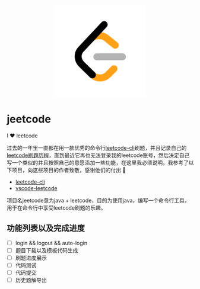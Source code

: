 <p align="center">
  <img width="250" height="250" src="https://raw.githubusercontent.com/jsycdut/photos/master/wallpapers/leetcode.png"/>
</p>

# jeetcode
I :heart: leetcode

过去的一年里一直都在用一款优秀的命令行[leetcode-cli](https://github.com/skygragon/leetcode-cli)刷题，并且记录自己的[leetcode刷题历程](https://github.com/jsycdut/leetcode)，直到最近它再也无法登录我的leetcode账号，然后决定自己写一个类似的并且按照自己的意愿添加一些功能，在这里我必须说明，我参考了以下项目，向这些项目的作者致敬，感谢他们的付出 :beer:

* [leetcode-cli](https://github.com/skygragon/leetcode-cli)
* [vscode-leetcode](https://github.com/jdneo/vscode-leetcode)

项目名jeetcode意为java + leetcode，目的为使用java，编写一个命令行工具，用于在命令行中享受leetcode刷题的乐趣。

## 功能列表以及完成进度

- [ ] login && logout && auto-login
- [ ] 题目下载以及模板代码生成
- [ ] 刷题进度展示
- [ ] 代码测试
- [ ] 代码提交
- [ ] 历史题解导出

